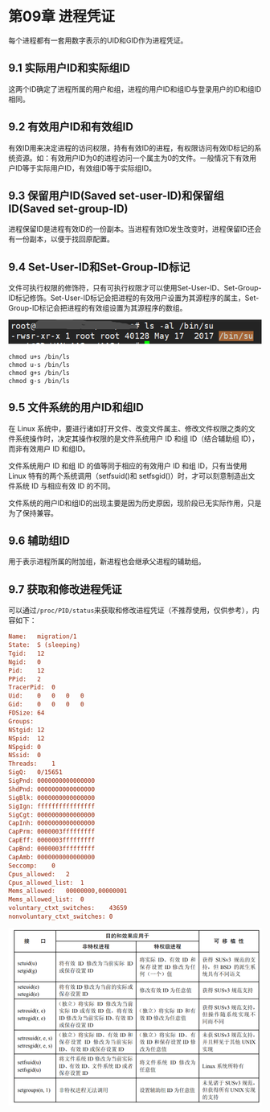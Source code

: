 # 第09章 进程凭证

每个进程都有一套用数字表示的UID和GID作为进程凭证。

## 9.1 实际用户ID和实际组ID

这两个ID确定了进程所属的用户和组，进程的用户ID和组ID与登录用户的ID和组ID相同。

## 9.2 有效用户ID和有效组ID

有效ID用来决定进程的访问权限，持有有效ID的进程，有权限访问有效ID标记的系统资源。如：有效用户ID为0的进程访问一个属主为0的文件。一般情况下有效用户ID等于实际用户ID，有效组ID等于实际组ID。

## 9.3 保留用户ID(Saved set-user-ID)和保留组ID(Saved set-group-ID)

进程保留ID是进程有效ID的一份副本。当进程有效ID发生改变时，进程保留ID还会有一份副本，以便于找回原配置。

## 9.4 Set-User-ID和Set-Group-ID标记

文件可执行权限的修饰符，只有可执行权限才可以使用Set-User-ID、Set-Group-ID标记修饰。Set-User-ID标记会把进程的有效用户设置为其源程序的属主，Set-Group-ID标记会把进程的有效组设置为其源程序的数组。

![SID](SID.png)

```shell
chmod u+s /bin/ls
chmod u-s /bin/ls
chmod g+s /bin/ls
chmod g-s /bin/ls
```

## 9.5 文件系统的用户ID和组ID

在 Linux 系统中，要进行诸如打开文件、改变文件属主、修改文件权限之类的文件系统操作时，决定其操作权限的是文件系统用户 ID 和组 ID（结合辅助组 ID），而非有效用户 ID 和组ID。

文件系统用户 ID 和组 ID 的值等同于相应的有效用户 ID 和组 ID，只有当使用 Linux 特有的两个系统调用（setfsuid()和 setfsgid()）时，才可以刻意制造出文件系统 ID 与相应有效 ID 的不同。

文件系统的用户ID和组ID的出现主要是因为历史原因，现阶段已无实际作用，只是为了保持兼容。

## 9.6 辅助组ID

用于表示进程所属的附加组，新进程也会继承父进程的辅助组。

## 9.7 获取和修改进程凭证

可以通过```/proc/PID/status```来获取和修改进程凭证（不推荐使用，仅供参考），内容如下：

```ini
Name:	migration/1
State:	S (sleeping)
Tgid:	12
Ngid:	0
Pid:	12
PPid:	2
TracerPid:	0
Uid:	0	0	0	0
Gid:	0	0	0	0
FDSize:	64
Groups:	
NStgid:	12
NSpid:	12
NSpgid:	0
NSsid:	0
Threads:	1
SigQ:	0/15651
SigPnd:	0000000000000000
ShdPnd:	0000000000000000
SigBlk:	0000000000000000
SigIgn:	ffffffffffffffff
SigCgt:	0000000000000000
CapInh:	0000000000000000
CapPrm:	0000003fffffffff
CapEff:	0000003fffffffff
CapBnd:	0000003fffffffff
CapAmb:	0000000000000000
Seccomp:	0
Cpus_allowed:	2
Cpus_allowed_list:	1
Mems_allowed:	00000000,00000001
Mems_allowed_list:	0
voluntary_ctxt_switches:	43659
nonvoluntary_ctxt_switches:	0
```

![进程凭证](进程凭证.png)

